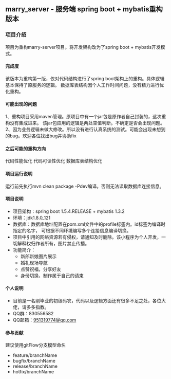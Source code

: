 ## marry_server - 服务端 spring boot + mybatis重构版本

### 项目介绍 
项目为重构marry-server项目。将开发架构改为了spring boot + mybatis开发模式。

#### 完成度
该版本为重构第一版，仅对代码结构进行了spring boot架构上的重构。具体逻辑基本保持了原服务的逻辑。
数据库表结构因个人工作时间问题，没有精力进行优化重构。

#### 可能出现的问题
1、重构项目采用maven管理。原项目中有一个jar包是原作者自己封装的，这次重构没有集成进来。
该jar包应用的逻辑是两处空值判断。不确定是否会出现问题。
2、因为业务逻辑未做大修改。所以没有进行认真系统的测试。可能会出现未想到的bug。欢迎各位找出bug并协助fix

#### 之后可能的重构方向
代码性能优化
代码可读性优化
数据库表结构优化

#### 项目运行说明
运行前先执行mvn clean package -Pdev编译。否则无法读取数据库连接信息。

#### 项目说明
 - 项目架构：spring boot 1.5.4.RELEASE + mybatis 1.3.2
 - 环境：jdk1.8.0_121
 - 数据库：数据库地址配置在pom.xml文件中的profile标签内。id标签为编译时指定的名字，  可根据不同环境编写多个连接信息编译切换。
 - 项目中引用的网络资源若有侵权，请通知及时删除。该小程序为个人开发，一切解释权归作者所有，图片禁止传播。
- 功能简介：
    - 新郎新娘图片展示
    - 婚礼现场导航
    - 点赞祝福，分享好友
    - 身份切换，制作属于自己的请柬


  
#### 个人说明

 - 目前是一名刚毕业的初级码农，代码以及逻辑方面还有很多不足之处，各位大佬，请多多指教。
 - QQ群：830556582
 - QQ邮箱：951319774@qq.com



#### 参与贡献
 建议使用gitFlow分支模型命名
   - feature/branchName
   - bugfix/branchName
   - release/branchName
   - hotfix/branchName




